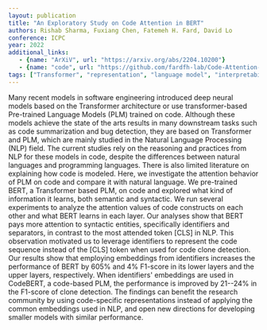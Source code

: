 ```yaml
---
layout: publication
title: "An Exploratory Study on Code Attention in BERT"
authors: Rishab Sharma, Fuxiang Chen, Fatemeh H. Fard, David Lo
conference: ICPC
year: 2022
additional_links:
   - {name: "ArXiV", url: "https://arxiv.org/abs/2204.10200"}
   - {name: "code", url: "https://github.com/fardfh-lab/Code-Attention-BERT"}
tags: ["Transformer", "representation", "language model", "interpretability", "pretraining", "clone"]
---
```

Many recent models in software engineering introduced deep neural models based on the Transformer architecture or use transformer-based Pre-trained Language Models (PLM) trained on code. Although these models achieve the state of the arts results in many downstream tasks such as code summarization and bug detection, they are based on Transformer and PLM, which are mainly studied in the Natural Language Processing (NLP) field. The current studies rely on the reasoning and practices from NLP for these models in code, despite the differences between natural languages and programming languages. There is also limited literature on explaining how code is modeled. Here, we investigate the attention behavior of PLM on code and compare it with natural language. We pre-trained BERT, a Transformer based PLM, on code and explored what kind of information it learns, both semantic and syntactic. We run several experiments to analyze the attention values of code constructs on each other and what BERT learns in each layer. Our analyses show that BERT pays more attention to syntactic entities, specifically identifiers and separators, in contrast to the most attended token [CLS] in NLP. This observation motivated us to leverage identifiers to represent the code sequence instead of the [CLS] token when used for code clone detection. Our results show that employing embeddings from identifiers increases the performance of BERT by 605% and 4% F1-score in its lower layers and the upper layers, respectively. When identifiers' embeddings are used in CodeBERT, a code-based PLM, the performance is improved by 21--24% in the F1-score of clone detection. The findings can benefit the research community by using code-specific representations instead of applying the common embeddings used in NLP, and open new directions for developing smaller models with similar performance.

